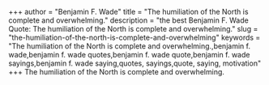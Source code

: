 +++
author = "Benjamin F. Wade"
title = "The humiliation of the North is complete and overwhelming."
description = "the best Benjamin F. Wade Quote: The humiliation of the North is complete and overwhelming."
slug = "the-humiliation-of-the-north-is-complete-and-overwhelming"
keywords = "The humiliation of the North is complete and overwhelming.,benjamin f. wade,benjamin f. wade quotes,benjamin f. wade quote,benjamin f. wade sayings,benjamin f. wade saying,quotes, sayings,quote, saying, motivation"
+++
The humiliation of the North is complete and overwhelming.
